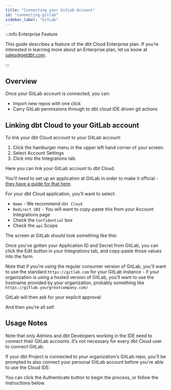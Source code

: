 ```yaml
---
title: "Connecting your GitLab Account"
id: "connecting-gitlab"
sidebar_label: "GitLab"
---
```


:::info Enterprise Feature

This guide describes a feature of the dbt Cloud Enterprise plan. If you’re interested in learning more about an Enterprise plan, let us know at sales@getdbt.com.

:::

## Overview

Once your GitLab account is connected, you can:
- Import new repos with one click
- Carry GitLab permissions through to dbt cloud IDE driven git actions

## Linking dbt Cloud to your GitLab account

To link your dbt Cloud account to your GitLab account:
1. Click the hamburger menu in the upper left hand corner of your screen.
2. Select Account Settings
2. Click into the Integrations tab.

<Lightbox src="/img/docs/dbt-cloud/cloud-configuring-dbt-cloud/gitlab_navigation_setup.gif" title="Navigating to the GitLab Integration"/>

Here you can link your GitLab account to dbt Cloud.

You'll need to set up an application at GitLab in order to make it official - [they have a guide for that here](https://docs.gitlab.com/ee/integration/oauth_provider.html#adding-an-application-through-the-profile).

For your dbt Cloud application, you'll want to select:
- `Name` - We recommend `dbt Cloud`
- `Redirect URI` - You will want to copy-paste this from your Account Integrations page
- Check the `Confidential` box
- Check the `api` Scope

The screen at GitLab should look something like this:

<Lightbox src="/img/docs/dbt-cloud/dbt_cloud_gitlab_application_settings.png" title="Add New Application Screen at GitLab"/>

Once you've gotten your Application ID and Secret from GitLab, you can click the Edit button in your Integrations tab, and copy-paste those values into the form.

<Lightbox src="/img/docs/dbt-cloud/cloud-configuring-dbt-cloud/gitlab_integration_edit_button.png" title="Edit button in the top right corner"/>

Note that if you're using the regular consumer version of GitLab, you'll want to use the standard `https://gitlab.com` for your GitLab instance - if your organization is using a hosted version of GitLab, you'll want to use the hostname provided by your organization, probably something like `https://gitlab.yourgreatcompany.com/`

GitLab will then ask for your explicit approval:

<Lightbox src="/img/docs/dbt-cloud/cloud-configuring-dbt-cloud/gitlab_application_auth.png" title="GitLab Authorization Screen" />

And then you're all set!

## Usage Notes

Note that only Admins and dbt Developers working in the IDE need to connect their GitLab accounts. It’s not necessary for every dbt Cloud user to connect GitLab.

If your dbt Project is connected to your organization's GitLab repo, you'll be prompted to also connect your personal GitLab account before you're able to use the Cloud IDE:

<Lightbox src="/img/docs/dbt-cloud/cloud-configuring-dbt-cloud/gitlab_personal_auth.png" title="GitLab Authentication Required" />

You can click the Authenticate button to begin the process, or follow the instructions below.
